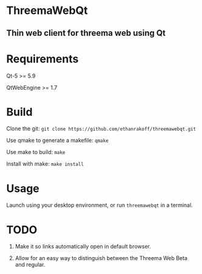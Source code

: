# ThreemaWebQt

## Thin web client for threema web using Qt

# Requirements
Qt-5 >= 5.9

QtWebEngine >= 1.7

# Build
Clone the git:
`git clone https://github.com/ethanrakoff/threemawebqt.git`

Use qmake to generate a makefile:
`qmake`

Use make to build:
`make`

Install with make:
`make install`

# Usage
Launch using your desktop environment, or run `threemawebqt` in a terminal.

# TODO

1. Make it so links automatically open in default browser.

2. Allow for an easy way to distinguish between the Threema Web Beta and regular.
